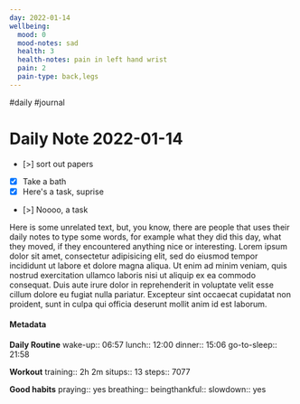 ```yaml
---
day: 2022-01-14
wellbeing:
  mood: 0
  mood-notes: sad
  health: 3
  health-notes: pain in left hand wrist
  pain: 2
  pain-type: back,legs
---
```

#daily #journal
# Daily Note 2022-01-14

- [>] sort out papers
- [x] Take a bath
- [x] Here's a task, suprise
- [>] Noooo, a task

Here is some unrelated text, but, you know, there are people that uses their daily notes to type some words, for example what they did this day, what they moved, if they encountered anything nice or interesting. Lorem ipsum dolor sit amet, consectetur adipisicing elit, sed do eiusmod tempor incididunt ut labore et dolore magna aliqua. Ut enim ad minim veniam, quis nostrud exercitation ullamco laboris nisi ut aliquip ex ea commodo consequat. Duis aute irure dolor in reprehenderit in voluptate velit esse cillum dolore eu fugiat nulla pariatur. Excepteur sint occaecat cupidatat non proident, sunt in culpa qui officia deserunt mollit anim id est laborum.

#### Metadata

**Daily Routine**
wake-up:: 06:57
lunch:: 12:00
dinner:: 15:06
go-to-sleep:: 21:58

**Workout**
training:: 2h 2m
situps:: 13
steps:: 7077

**Good habits**
praying:: yes
breathing:: 
beingthankful:: 
slowdown:: yes
